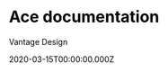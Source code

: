 ---
title: Ace documentation
github: https://github.com/vantagedesign/ace-documentation
demo: https://docs.vantage-design.com/ace/
author: Vantage Design
date: 2020-03-15T00:00:00.000Z
ssg:
  - Hugo
cms:
  - Markdown
css:
  - Bootstrap
category:
  - Documentation
description: >-
  Create amazing projec documentation with Ace, featuring code highlighting,
  full search, Bootstrap components, and more.
draft: false
publish_date: '2020-01-23T22:48:08Z'
update_date: '2021-09-28T09:41:37Z'
github_star: 87
github_fork: 58
---